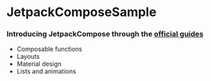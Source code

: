 # JetpackComposeSample

### Introducing JetpackCompose through the [official guides](https://developer.android.com/jetpack/compose/tutorial)

* Composable functions
* Layouts
* Material design
* Lists and animations
